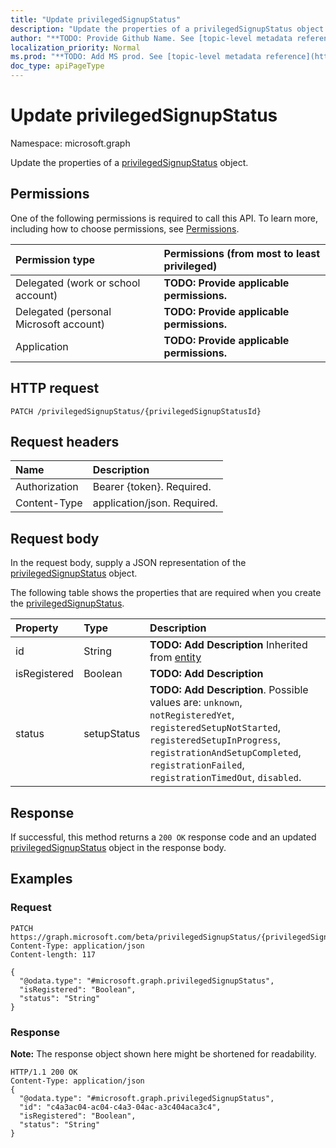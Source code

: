 ```yaml
---
title: "Update privilegedSignupStatus"
description: "Update the properties of a privilegedSignupStatus object."
author: "**TODO: Provide Github Name. See [topic-level metadata reference](https://msgo.azurewebsites.net/add/document/guidelines/metadata.html#topic-level-metadata)**"
localization_priority: Normal
ms.prod: "**TODO: Add MS prod. See [topic-level metadata reference](https://msgo.azurewebsites.net/add/document/guidelines/metadata.html#topic-level-metadata)**"
doc_type: apiPageType
---
```


# Update privilegedSignupStatus
Namespace: microsoft.graph

Update the properties of a [privilegedSignupStatus](../resources/privilegedsignupstatus.md) object.

## Permissions
One of the following permissions is required to call this API. To learn more, including how to choose permissions, see [Permissions](/concepts/permissions-reference.md).

|Permission type|Permissions (from most to least privileged)|
|:---|:---|
|Delegated (work or school account)|**TODO: Provide applicable permissions.**|
|Delegated (personal Microsoft account)|**TODO: Provide applicable permissions.**|
|Application|**TODO: Provide applicable permissions.**|

## HTTP request

<!-- {
  "blockType": "ignored"
}
-->
``` http
PATCH /privilegedSignupStatus/{privilegedSignupStatusId}
```

## Request headers
|Name|Description|
|:---|:---|
|Authorization|Bearer {token}. Required.|
|Content-Type|application/json. Required.|

## Request body
In the request body, supply a JSON representation of the [privilegedSignupStatus](../resources/privilegedsignupstatus.md) object.

The following table shows the properties that are required when you create the [privilegedSignupStatus](../resources/privilegedsignupstatus.md).

|Property|Type|Description|
|:---|:---|:---|
|id|String|**TODO: Add Description** Inherited from [entity](../resources/entity.md)|
|isRegistered|Boolean|**TODO: Add Description**|
|status|setupStatus|**TODO: Add Description**. Possible values are: `unknown`, `notRegisteredYet`, `registeredSetupNotStarted`, `registeredSetupInProgress`, `registrationAndSetupCompleted`, `registrationFailed`, `registrationTimedOut`, `disabled`.|



## Response

If successful, this method returns a `200 OK` response code and an updated [privilegedSignupStatus](../resources/privilegedsignupstatus.md) object in the response body.

## Examples

### Request
<!-- {
  "blockType": "request",
  "name": "update_privilegedsignupstatus"
}
-->
``` http
PATCH https://graph.microsoft.com/beta/privilegedSignupStatus/{privilegedSignupStatusId}
Content-Type: application/json
Content-length: 117

{
  "@odata.type": "#microsoft.graph.privilegedSignupStatus",
  "isRegistered": "Boolean",
  "status": "String"
}
```


### Response
**Note:** The response object shown here might be shortened for readability.
<!-- {
  "blockType": "response",
  "truncated": true
}
-->
``` http
HTTP/1.1 200 OK
Content-Type: application/json
{
  "@odata.type": "#microsoft.graph.privilegedSignupStatus",
  "id": "c4a3ac04-ac04-c4a3-04ac-a3c404aca3c4",
  "isRegistered": "Boolean",
  "status": "String"
}
```

